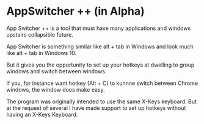 # AppSwitcher ++ (in Alpha)

App Switcher ++ is a tool that must have many applications and windows upstairs collapsible future.

App Switcher is something similar like alt + tab in Windows and look much like alt + tab in Windows 10. 

But it gives you the opportunity to set up your hotkeys at dwelling to group windows and switch between windows. 

If you, for instance want hotkey (Alt + C) to kunnne switch between Chrome windows, the window does make easy.

The program was originally intended to use the same X-Keys keyboard. But at the request of several I have made support to set up hotkeys without having an X-Keys Keyboard.
